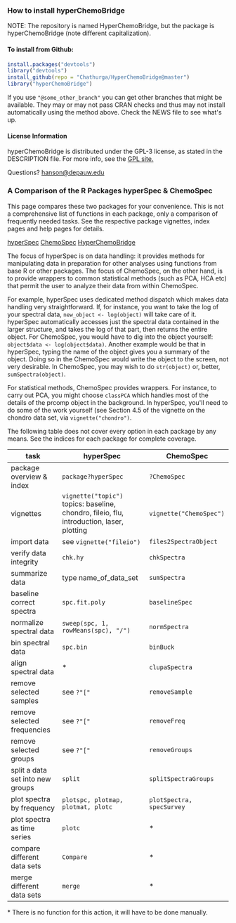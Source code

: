 ### How to install hyperChemoBridge

NOTE: The repository is named HyperChemoBridge, but the package is hyperChemoBridge (note different capitalization).

#### To install from Github:

````r
install.packages("devtools")
library("devtools")
install_github(repo = "Chathurga/HyperChemoBridge@master")
library("hyperChemoBridge")
````
If you use `"@some_other_branch"` you can get other branches that might be available.  They may or may not pass CRAN checks and thus may not install automatically using the method above.  Check the NEWS file to see what's up.

#### License Information

hyperChemoBridge is distributed under the GPL-3 license, as stated in the DESCRIPTION file.  For more info, see the [GPL site.](https://gnu.org/licenses/gpl.html)

Questions?  hanson@depauw.edu

### A Comparison of the R Packages hyperSpec & ChemoSpec

This page compares these two packages for your convenience.  This is not a comprehensive list of functions in each package, only a comparison of frequently needed tasks.  See the respective package vignettes, index pages and help pages for details.

[hyperSpec](http://hyperSpec.r-forge.r-project.org/)
[ChemoSpec](http://CRAN.R-project.org/package=ChemoSpec)
[HyperChemoBridge](https://github.com/Chathurga/HyperChemoBridge)

The focus of hyperSpec is on data handling: it provides methods for manipulating data in preparation for other analyses using functions from base R or other packages.  The focus of ChemoSpec, on the other hand, is to provide wrappers to common statistical methods (such as PCA, HCA etc) that permit the user to analyze their data from within ChemoSpec.

For example, hyperSpec uses dedicated method dispatch which makes data handling very straightforward.  If, for instance, you want to take the log of your spectral data, `new_object <- log(object)` will take care of it.  hyperSpec automatically accesses just the spectral data contained in the larger structure, and takes the log of that part, then returns the entire object.  For ChemoSpec, you would have to dig into the object yourself: `object$data <- log(object$data)`.  Another example would be that in hyperSpec, typing the name of the object gives you a summary of the object.  Doing so in the ChemoSpec would write the object to the screen, not very desirable.  In ChemoSpec, you may wish to do `str(object)` or, better, `sumSpectra(object)`.

For statistical methods, ChemoSpec provides wrappers.  For  instance, to carry out PCA, you might choose `classPCA` which handles most of the details of the prcomp object in the background.  In hyperSpec, you'll need to do some of the work yourself (see Section 4.5 of the vignette on the chondro data set, via `vignette("chondro")`.

The following table does not cover every option in each package by any means.  See the indices for each package for complete coverage.

task | hyperSpec | ChemoSpec
--- |---| ---
package overview & index | `package?hyperSpec` | `?ChemoSpec`
vignettes | `vignette("topic")` topics: baseline, chondro, fileio, flu, introduction, laser, plotting | `vignette("ChemoSpec")`
import data | see `vignette("fileio")`  | `files2SpectraObject`
verify data integrity | `chk.hy` | `chkSpectra`
summarize data | type name_of_data_set | `sumSpectra`
baseline correct spectra | `spc.fit.poly` | `baselineSpec`
normalize spectral data | `sweep(spc, 1, rowMeans(spc), "/")` | `normSpectra`
bin spectral data | `spc.bin` | `binBuck`
align spectral data | * | `clupaSpectra`
remove selected samples | see `?"["` | `removeSample`
remove selected frequencies | see `?"["` | `removeFreq`
remove selected groups | see `?"["` | `removeGroups`
split a data set into new groups | `split` | `splitSpectraGroups`
plot spectra by frequency | `plotspc, plotmap, plotmat, plotc    ` | `plotSpectra, specSurvey`
plot spectra as time series | `plotc` | *
compare different data sets | `Compare` | *
merge different data sets | `merge` | *

\* There is no function for this action, it will have to be done manually.

